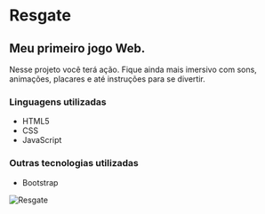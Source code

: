 # Resgate

## Meu primeiro jogo Web.

Nesse projeto você terá ação. Fique ainda mais imersivo com sons, animações, placares e até instruções para se divertir.

### Linguagens utilizadas

* HTML5
* CSS
* JavaScript

### Outras tecnologias utilizadas

* Bootstrap


![Resgate](https://github.com/WillSantosss/Imgs/blob/master/resgate.jpg)
